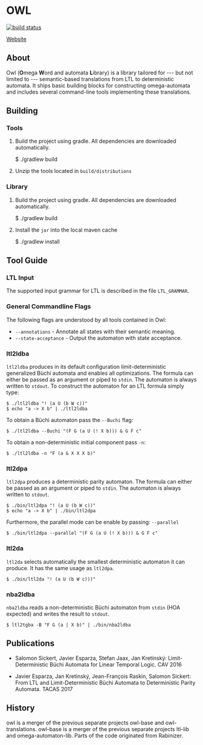 # OWL 

[![build status](https://gitlab.lrz.de/i7/owl/badges/master/build.svg)](https://gitlab.lrz.de/i7/owl/commits/master)

[Website](https://www7.in.tum.de/~sickert/projects/owl/)

## About

Owl (**O**mega **W**ord and automata **L**ibrary) is a library tailored for --- but not limited to --- semantic-based translations from LTL to deterministic automata. It ships basic building blocks for constructing omega-automata and includes several command-line tools implementing these translations.

## Building

### Tools

1. Build the project using gradle. All dependencies are downloaded automatically.

    $ ./gradlew build

2. Unzip the tools located in `build/distributions`

### Library

1. Build the project using gradle. All dependencies are downloaded automatically.

    $ ./gradlew build  

2. Install the `jar` into the local maven cache

    $ ./gradlew install

## Tool Guide

### LTL Input

The supported input grammar for LTL is described in the file `LTL_GRAMMAR`.

### General Commandline Flags

The following flags are understood by all tools contained in Owl:

* `--annotations` - Annotate all states with their semantic meaning.
* `--state-acceptance` - Output the automaton with state acceptance.

### ltl2ldba

`ltl2ldba` produces in its default configuration limit-deterministic generalized Büchi automata and enables all optimizations. The formula can either be passed as an argument or piped to `stdin`. The automaton is always written to `stdout`. To construct the automaton for an LTL formula simply type: 

    $ ./ltl2ldba "! (a U (b W c))"
    $ echo "a -> X b" | ./ltl2ldba

To obtain a Büchi automaton pass the `--Buchi` flag:

    $ ./ltl2ldba --Buchi "(F G (a U (! X b))) & G F c"

To obtain a non-deterministic initial component pass `-n`:

    $ ./ltl2ldba -n "F (a & X X X b)"

### ltl2dpa

`ltl2dpa` produces a deterministic parity automaton. The formula can either be passed as an argument or piped to `stdin`. The automaton is always written to `stdout`.

    $ ./bin/ltl2dpa "! (a U (b W c))"
    $ echo "a -> X b" | ./bin/ltl2dpa

Furthermore, the parallel mode can be enable by passing: `--parallel`

    $ ./bin/ltl2dpa --parallel "(F G (a U (! X b))) & G F c"

### ltl2da

`ltl2da` selects automatically the smallest deterministic automaton it can produce. It has the same usage as `ltl2dpa`.

    $ ./bin/ltl2da "! (a U (b W c)))"

### nba2ldba

`nba2ldba` reads a non-deterministic Büchi automaton from `stdin` (HOA expected) and writes the result to `stdout`.

    $ ltl2tgba -B "F G (a | X b)" | ./bin/nba2ldba

## Publications

* Salomon Sickert, Javier Esparza, Stefan Jaax, Jan Kretínský: 
  Limit-Deterministic Büchi Automata for Linear Temporal Logic. CAV 2016

* Javier Esparza, Jan Kretínský, Jean-François Raskin, Salomon Sickert:
  From LTL and Limit-Deterministic Büchi Automata to Deterministic Parity Automata. TACAS 2017

## History

owl is a merger of the previous separate projects owl-base and owl-translations. owl-base is a merger of the previous separate projects ltl-lib and omega-automaton-lib. Parts of the code originated from Rabinizer.
